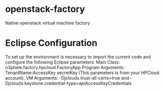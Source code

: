 openstack-factory
=================

Native openstack virtual machine factory

Eclipse Configuration
=====================

To set up the environment is necessary to import the current code and configure the following Eclipse parameters:
Main Class: n3phele.factory.hpcloud.FactoryApp
Program Arguments: TenantName:AccessKey secretKey (This parameters is from your HPCloud account).
VM Arguments: -Djclouds.trust-all-certs=true and -Djclouds.keystone.credential-type=apiAccessKeyCredentials


